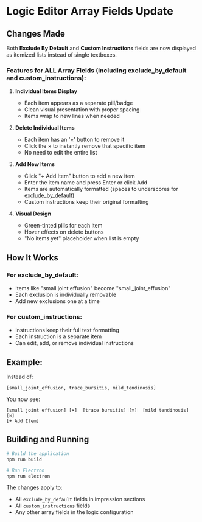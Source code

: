 # Logic Editor Array Fields Update

## Changes Made

Both **Exclude By Default** and **Custom Instructions** fields are now displayed as itemized lists instead of single textboxes.

### Features for ALL Array Fields (including exclude_by_default and custom_instructions):

1. **Individual Items Display**
   - Each item appears as a separate pill/badge
   - Clean visual presentation with proper spacing
   - Items wrap to new lines when needed

2. **Delete Individual Items**
   - Each item has an '×' button to remove it
   - Click the × to instantly remove that specific item
   - No need to edit the entire list

3. **Add New Items**
   - Click "+ Add Item" button to add a new item
   - Enter the item name and press Enter or click Add
   - Items are automatically formatted (spaces to underscores for exclude_by_default)
   - Custom instructions keep their original formatting

4. **Visual Design**
   - Green-tinted pills for each item
   - Hover effects on delete buttons
   - "No items yet" placeholder when list is empty

## How It Works

### For exclude_by_default:
- Items like "small joint effusion" become "small_joint_effusion" 
- Each exclusion is individually removable
- Add new exclusions one at a time

### For custom_instructions:
- Instructions keep their full text formatting
- Each instruction is a separate item
- Can edit, add, or remove individual instructions

## Example:

Instead of:
```
[small_joint_effusion, trace_bursitis, mild_tendinosis]
```

You now see:
```
[small joint effusion] [×]  [trace bursitis] [×]  [mild tendinosis] [×]
[+ Add Item]
```

## Building and Running

```bash
# Build the application
npm run build

# Run Electron
npm run electron
```

The changes apply to:
- All `exclude_by_default` fields in impression sections
- All `custom_instructions` fields
- Any other array fields in the logic configuration